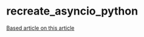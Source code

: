 # recreate_asyncio_python

[Based article on this article](https://jacobpadilla.com/articles/recreating-asyncio)

